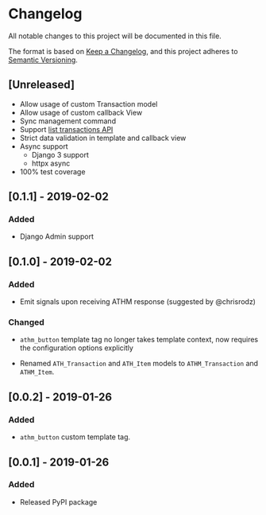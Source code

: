 # Changelog

All notable changes to this project will be documented in this file.

The format is based on [Keep a Changelog](https://keepachangelog.com/en/1.0.0/),
and this project adheres to [Semantic Versioning](https://semver.org/spec/v2.0.0.html).

## [Unreleased]

- Allow usage of custom Transaction model
- Allow usage of custom callback View
- Sync management command
- Support [list transactions API](https://github.com/evertec/athmovil-javascript-api#transactions)
- Strict data validation in template and callback view
- Async support
    - Django 3 support
    - httpx async
- 100% test coverage

## [0.1.1] - 2019-02-02

### Added

- Django Admin support

## [0.1.0] - 2019-02-02

### Added

- Emit signals upon receiving ATHM response (suggested by @chrisrodz)

### Changed
- `athm_button` template tag no longer takes template context, now requires the configuration options explicitly

- Renamed `ATH_Transaction` and `ATH_Item` models to `ATHM_Transaction` and `ATHM_Item`.

## [0.0.2] - 2019-01-26

### Added

- `athm_button` custom template tag.


## [0.0.1] - 2019-01-26

### Added

- Released PyPI package